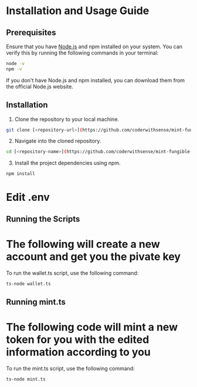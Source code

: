 # Installation and Usage Guide

## Prerequisites

Ensure that you have [Node.js](https://nodejs.org/) and npm installed on your system. You can verify this by running the following commands in your terminal:

```bash
node -v
npm -v
```

If you don't have Node.js and npm installed, you can download them from the official Node.js website.

## Installation

1. Clone the repository to your local machine.
```bash
git clone [<repository-url>](https://github.com/coderwithsense/mint-fungible-spl)
```

2. Navigate into the cloned repository.
```bash
cd [<repository-name>](https://github.com/coderwithsense/mint-fungible-spl)
```

3. Install the project dependencies using npm.
``` bash
npm install
```

# Edit .env

## Running the Scripts
# The following will create a new account and get you the pivate key
To run the wallet.ts script, use the following command:
``` bash
ts-node wallet.ts
```

## Running mint.ts
# The following code will mint a new token for you with the edited information according to you
To run the mint.ts script, use the following command:
``` bash
ts-node mint.ts
```

